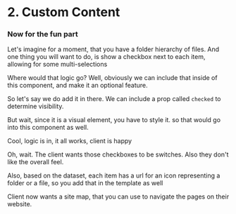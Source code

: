 # 2. Custom Content

### Now for the fun part

Let's imagine for a moment, that you have a folder hierarchy of files. And one
thing you will want to do, is show a checkbox next to each item, allowing for
some multi-selections

Where would that logic go? Well, obviously we can include that inside of this
component, and make it an optional feature.

So let's say we do add it in there. We can include a prop called `checked` to
determine visibility.

But wait, since it is a visual element, you have to style it. so that
would go into this component as well.

Cool, logic is in, it all works, client is happy

Oh, wait. The client wants those checkboxes to be switches. Also they don't like
the overall feel.

Also, based on the dataset, each item has a url for an icon representing a
folder or a file, so you add that in the template as well

Client now wants a site map, that you can use to navigate the pages on their website.
